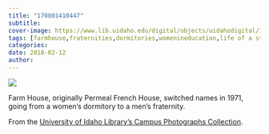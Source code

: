 ```yaml
---
title: "170801410447"
subtitle: 
cover-image: https://www.lib.uidaho.edu/digital/objects/uidahodigital/170801410447.jpg
tags: [farmhouse,fraternities,dormitories,womenineducation,life of a student,uidaho,university of idaho,campus housing]
categories: 
date: 2018-02-12
author: 
---
```


<p><img class="img-fluid" class="img-fluid" class="img-fluid"  src="https://www.lib.uidaho.edu/digital/objects/uidahodigital/170801410447.jpg " /></p>
<div class="">
 <p>Farm House, originally Permeal French House, switched names in 1971, going from a women’s dormitory to a men’s fraternity.&nbsp;</p>
 <p>From the <a href="https://www.lib.uidaho.edu/digital/campus/map.html" target="_blank">University of Idaho Library’s Campus Photographs Collection</a>.&nbsp;</p> 
</div>
